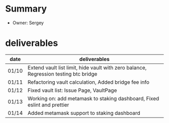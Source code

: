 # Summary
* Owner: Sergey

# deliverables
| date  | deliverables |
|--- | ---|
| 01/10  | Extend vault list limit, hide vault with zero balance, Regression testing btc bridge |
| 01/11  | Refactoring vault calculation, Added bridge fee info |
| 01/12  | Fixed vault list: Issue Page, VaultPage|
| 01/13  | Working on: add metamask to staking dashboard, Fixed eslint and prettier |
| 01/14  | Added metamask support to staking dashboard |